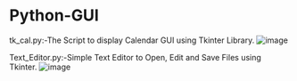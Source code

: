 # Python-GUI

tk_cal.py:-The Script to display Calendar GUI using Tkinter Library.
![image](https://user-images.githubusercontent.com/42490741/119562587-219b5600-bdc4-11eb-9d10-313bfc388a29.png)


Text_Editor.py:-Simple Text Editor to Open, Edit and Save Files using Tkinter.
![image](https://user-images.githubusercontent.com/42490741/119803098-c456f000-befc-11eb-81e5-0e82d401e314.png)



